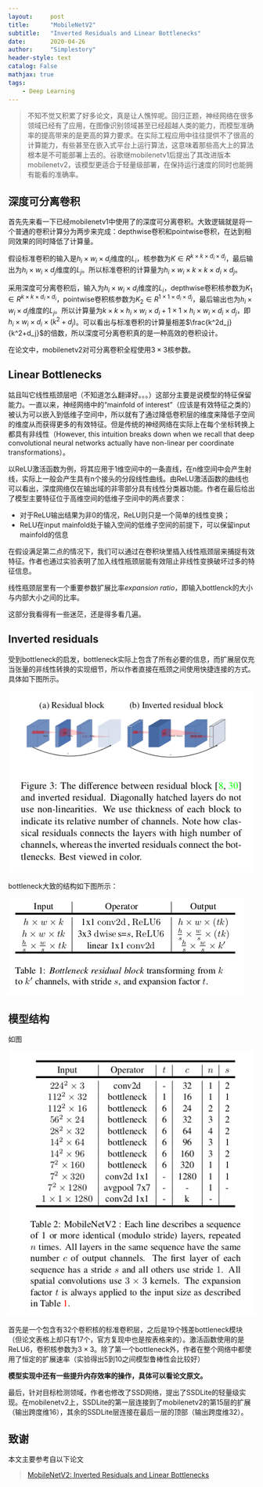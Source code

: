 ```yaml
---
layout:     post
title:      "MobileNetV2"
subtitle:   "Inverted Residuals and Linear Bottlenecks"
date:       2020-04-26
author:     "Simplestory"
header-style: text
catalog: False
mathjax: true
tags:
    - Deep Learning
---
```


> 不知不觉又积累了好多论文，真是让人憔悴呢。回归正题，神经网络在很多领域已经有了应用，在图像识别领域甚至已经超越人类的能力，而模型准确率的提高带来的是更高的算力要求。在实际工程应用中往往提供不了很高的计算能力，有些甚至在嵌入式平台上运行算法，这意味着那些高大上的算法根本是不可能部署上去的。谷歌继mobilenetv1后提出了其改进版本mobilenetv2，该模型更适合于轻量级部署，在保持运行速度的同时也能拥有能看的准确率。

## 深度可分离卷积

首先先来看一下已经mobilenetv1中使用了的深度可分离卷积。大致逻辑就是将一个普通的卷积计算分为两步来完成：depthwise卷积和pointwise卷积，在达到相同效果的同时降低了计算量。

假设标准卷积的输入是$h_i\times w_i\times d_i$维度的$L_i$，核参数为$K\in R^{k\times k\times d_i\times d_j}$，最后输出为$h_i\times w_i\times d_j$维度的$L_j$。所以标准卷积的计算量为$h_i\times w_i\times k\times k\times d_i\times d_j$。

采用深度可分离卷积后，输入为$h_i\times w_i\times d_i$维度的$L_i$，depthwise卷积核参数为$K_1\in R^{k\times k\times d_i\times d_i}$，pointwise卷积核参数为$K_2\in R^{1\times 1\times d_i\times d_j}$，最后输出也为$h_i\times w_i\times d_j$维度的$L_j$。所以计算量为$k\times k\times h_i\times w_i\times d_i + 1\times 1\times h_i\times w_i\times d_i\times d_j$，即$h_i\times w_i\times d_i\times (k^2 + d_j)$。可以看出与标准卷积的计算量相差$\frac{k^2d_j}{k^2+d_j}$的倍数，所以深度可分离卷积真的是一种高效的卷积设计。

在论文中，mobilenetv2对可分离卷积全程使用$3\times 3$核参数。

## Linear Bottlenecks

姑且叫它线性瓶颈层吧（不知道怎么翻译好。。。）这部分主要是说模型的特征保留能力。一直以来，神经网络中的“mainfold of interest”（应该是有效特征之类的）被认为可以嵌入到低维子空间中，所以就有了通过降低卷积层的维度来降低子空间的维度从而获得更多的有效特征。但是传统的神经网络在实际上在每个坐标转换上都具有非线性（However, this intuition breaks down when we recall that deep convolutional neural networks actually have non-linear per coordinate transformations）。

以ReLU激活函数为例，将其应用于1维空间中的一条直线，在n维空间中会产生射线，实际上一般会产生具有n个接头的分段线性曲线。由ReLU激活函数的曲线也可以看出，深度网络仅在输出域的非零部分具有线性分类器功能。作者在最后给出了模型主要特征位于高维空间的低维子空间中的两点要求：

- 对于ReLU输出结果为非0的情况，ReLU则只是一个简单的线性变换；
- ReLU在input mainfold处于输入空间的低维子空间的前提下，可以保留input mainfold的信息

在假设满足第二点的情况下，我们可以通过在卷积块里插入线性瓶颈层来捕捉有效特征。作者也通过实验表明了加入线性瓶颈层能有效阻止非线性变换破坏过多的特征信息。

线性瓶颈层里有一个重要参数扩展比率$expansion \ ratio$，即输入bottlenck的大小与内部大小之间的比率。

这部分我看得有一些迷茫，还是得多看几遍。

## Inverted residuals

受到bottleneck的启发，bottleneck实际上包含了所有必要的信息，而扩展层仅充当张量的非线性转换的实现细节，所以作者直接在瓶颈之间使用快捷连接的方式。具体如下图所示。

![inverted residual](/img/in_posts/20200426/inverted_residual.png)

bottleneck大致的结构如下图所示：

![bottleneck](/img/in_posts/20200426/bottleneck.png)

## 模型结构

如图

![mobilenet2](/img/in_posts/20200426/mobilenet2.png)

首先是一个包含有32个卷积核的标准卷积层，之后是19个残差bottleneck模块（但论文表格上却只有17个，官方复现中也是按表格来的）。激活函数使用的是ReLU6，卷积核参数为$3\times 3$。除了第一个bottleneck外，作者在整个网络中都使用了恒定的扩展速率（实验得出5到10之间模型鲁棒性会比较好）

**模型实现中还有一些提升内存效率的操作，具体可以看论文原文。**

最后，针对目标检测领域，作者也修改了SSD网络，提出了SSDLite的轻量级实现。在mobilenetv2上，SSDLite的第一层连接到了mobilenetv2的第15层的扩展（输出跨度维16），其余的SSDLite层连接在最后一层的顶部（输出跨度维32）。

## 致谢

本文主要参考自以下论文

>[MobileNetV2: Inverted Residuals and Linear Bottlenecks](https://arxiv.org/pdf/1801.04381.pdf)
